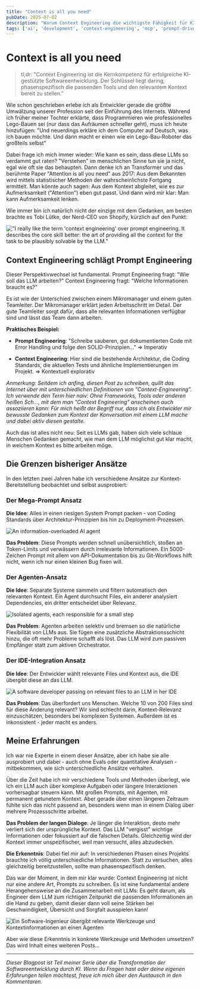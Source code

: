 ```yaml
---
title: "Context is all you need"
pubDate: 2025-07-02
description: "Warum Context Engineering die wichtigste Fähigkeit für KI-gestützte Softwareentwicklung ist und wie sich der Fokus von Prompt Engineering zu intelligentem Kontext-Management verschiebt."
tags: ['ai', 'development', 'context-engineering', 'mcp', 'prompt-driven-development']
---
```


# Context is all you need

> tl;dr: "Context Engineering ist die Kernkompetenz für erfolgreiche KI-gestützte Softwareentwicklung. Der Schlüssel liegt daring, phasenspezifisch die passenden Tools und den relevantem Kontext bereit zu stellen."

Wie schon geschrieben erlebe ich als Entwickler gerade die größte Umwälzung unserer Profession seit der Einführung des Internets. Während ich früher meiner Tochter erklärte, dass Programmieren wie professionelles Lego-Bauen sei (nur dass das Aufräumen schneller geht), muss ich heute hinzufügen: "Und neuerdings erkläre ich dem Computer auf Deutsch, was ich bauen möchte. Und dann macht er einen wie ein Lego-Bau-Roboter das großteils selbst"

Dabei frage ich mich immer wieder: Wie kann es sein, dass diese LLMs so verdammt gut raten? "Verstehen" im menschlichen Sinne tun sie ja nicht, egal wie oft sie das behaupten. Dann denke ich an Transformer und das berühmte Paper "Attention is all you need" aus 2017: Aus dem Bekannten wird mittels statistischer Methoden der wahrscheinlichste  Fortgang ermittelt. Man könnte auch sagen: Aus dem Kontext abgleitet, wie es zur Aufmerksamkeit ("Attention") eben gut passt. Und dann wird mir klar: Man kann Aufmerksamkeit lenken.

Wie immer bin ich natürlich nicht der einzige mit dem Gedanken, am besten brachte es Tobi Lütke, der Nerd-CEO von Shopify, kürzlich auf den Punkt:

!["I really like the term 'context engineering' over prompt engineering. It describes the core skill better: the art of providing all the context for the task to be plausibly solvable by the LLM."](./images/12_twitter_context.png)

## Context Engineering schlägt Prompt Engineering

Dieser Perspektivwechsel ist fundamental. Prompt Engineering fragt: "Wie soll das LLM arbeiten?" Context Engineering fragt: "Welche Informationen braucht es?"

Es ist wie der Unterschied zwischen einem Mikromanager und einem guten Teamleiter. Der Mikromanager erklärt jeden Arbeitsschritt im Detail. Der gute Teamleiter sorgt dafür, dass alle relevanten Informationen verfügbar sind und lässt das Team dann arbeiten.

**Praktisches Beispiel:**
- **Prompt Engineering**: "Schreibe sauberen, gut dokumentierten Code mit Error Handling und folge den SOLID-Prinzipien..."
=> Imperativ

- **Context Engineering**: Hier sind die bestehende Architektur, die Coding Standards, die aktuellen Tests und ähnliche Implementierungen im Projekt.
=> Kontextuell explorativ

_Anmerkung: Seitdem ich anfing, diesen Post zu schreiben, quillt das Internet über mit unterschiedlichen Definitionen von "Context-Engineering". Ich verwende den Term hier naiv: Ohne Frameworks, Tools oder anderen heißen Sch..., mit dem man "Context Engineering" anscheinen auch assoziieren kann: Für mich heißt der Begriff nur, dass ich als Entwickler mir bewusste Gedanken zum Kontext der Konversation mit einem LLM mache und dabei aktiv diesen gestalte._

Auch das ist alles nicht neu: Seit es LLMs gab, haben sich viele schlaue Menschen Gedanken gemacht, wie man dem LLM möglichst gut klar macht, in welchem Kontext es bitte arbeiten möge.

## Die Grenzen bisheriger Ansätze

In den letzten zwei Jahren habe ich verschiedene Ansätze zur Kontext-Bereitstellung beobachtet und selbst ausprobiert:

### Der Mega-Prompt Ansatz

**Die Idee**: Alles in einen riesigen System Prompt packen - von Coding Standards über Architektur-Prinzipien bis hin zu Deployment-Prozessen.

![An information-overloaded AI agent](./images/13-robot-information-overload.png)

**Das Problem**: Diese Prompts werden schnell unübersichtlich, stoßen an Token-Limits und verwässern durch irrelevante Informationen. Ein 5000-Zeichen Prompt mit allem von API-Dokumentation bis zu Git-Workflows hilft nicht, wenn ich nur einen kleinen Bug fixen will.

### Der Agenten-Ansatz
**Die Idee**: Separate Systeme sammeln und filtern automatisch den relevanten Kontext. Ein Agent durchsucht Files, ein anderer analysiert Dependencies, ein dritter entscheidet über Relevanz.

![Isolated agents, each responsible for a small step](./images/14-agent-workflow.png)

**Das Problem**: Agenten arbeiten selektiv und bremsen so die natürliche Flexibilität von LLMs aus. Sie fügen eine zusätzliche Abstraktionsschicht hinzu, die oft mehr Probleme schafft als löst. Das LLM wird zum passiven Empfänger statt zum aktiven Orchestrator.

### Der IDE-Integration Ansatz
**Die Idee**: Der Entwickler wählt relevante Files und Kontext aus, die IDE übergibt diese an das LLM.

![A software developer passing on relevant files to an LLM in her IDE](./images/15-ide-collaboration.png)

**Das Problem**: Das überfordert uns Menschen. Welche 10 von 200 Files sind für diese Änderung relevant? Wir sind schlecht darin, Kontext-Relevanz einzuschätzen, besonders bei komplexen Systemen. Außerdem ist es inkonsistent - jeder macht es anders.

## Meine Erfahrungen

Ich war nie Experte in einem dieser Ansätze, aber ich habe sie alle ausprobiert und dabei - auch ohne Evals oder quantitative Analysen - mitbekommen, wie sich unterschiedliche Ansätze verhalten.

Über die Zeit habe ich mir verschiedene Tools und Methoden überlegt, wie ich ein LLM auch über komplexe Aufgaben oder längere Interaktionen vorhersagbar steuern kann. Mit großen Prompts, mit Agenten, mit permanent getunetem Kontext. Aber gerade über einen längeren Zeitraum fühlte sich das nicht passend an, besonders wenn man in einem Dialog über mehrere Prozessschritte arbeitet.

**Das Problem der langen Dialoge**: Je länger die Interaktion, desto mehr verliert sich der ursprüngliche Kontext. Das LLM "vergisst" wichtige Informationen oder fokussiert auf die falschen Details. Gleichzeitig wird der Kontext immer unspezifischer, weil man versucht, alles abzudecken.

**Die Erkenntnis**: Dabei fiel mir auf: In verschiedenen Phasen eines Projekts brauchte ich völlig unterschiedliche
Informationen. Statt zu versuchen, alles gleichzeitig bereitzustellen, sollte man phasenspezifisch denken.

Das war der Moment, in dem mir klar wurde: Context Engineering ist nicht nur eine andere Art, Prompts zu schreiben. Es ist eine fundamental andere Herangehensweise an die Zusammenarbeit mit LLMs: Es geht darum, als Engineer dem LLM zum richtigen Zeitpunkt die passenden Informationen an die Hand zu geben, damit dieser dann voll seine Stärken bei Geschwindigkeit, Übersicht und Sorgfalt ausspielen kann!

![Ein Software-Ingenieur übergibt relevante Werkzeuge und Kontextinformationen an einen Agenten](./images/16-human-robot-collaboration.png)

Aber wie diese Erkenntnis in konkrete Werkzeuge und Methoden umsetzen? Das wird Inhalt eines weiteren Posts...

---

*Dieser Blogpost ist Teil meiner Serie über die Transformation der Softwareentwicklung durch KI. Wenn du Fragen hast oder deine eigenen Erfahrungen teilen möchtest, freue ich mich über den Austausch in den Kommentaren.*

